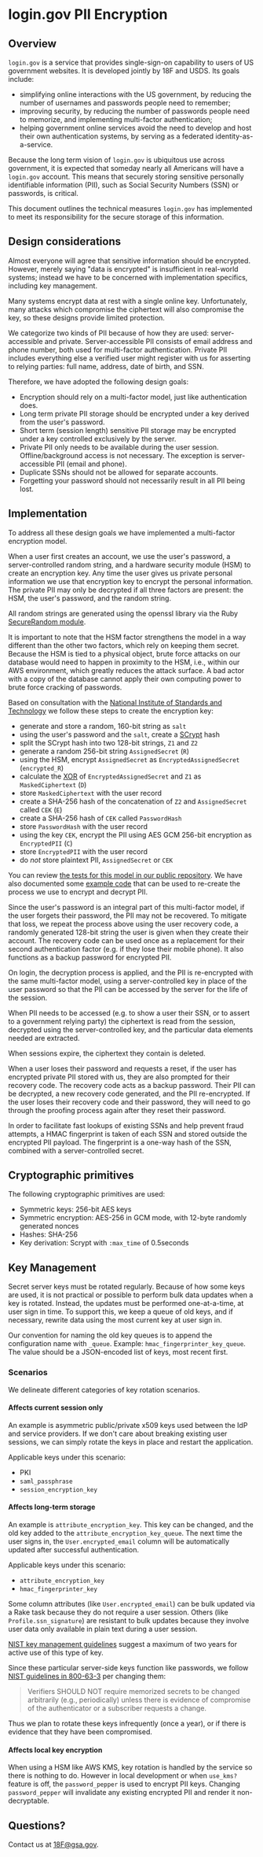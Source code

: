 # login.gov PII Encryption

## Overview

`login.gov` is a service that provides single-sign-on capability to
users of US government websites. It is developed jointly by 18F and USDS.
Its goals include:

* simplifying online interactions with the US government, by
  reducing the number of usernames and passwords people need to remember;
* improving security, by reducing the number of passwords people need to memorize,
  and implementing multi-factor authentication;
* helping government online services avoid the need to develop and host their
  own authentication systems, by serving as a federated identity-as-a-service.

Because the long term vision of `login.gov` is ubiquitous use across
government, it is expected that someday nearly all Americans will have a
`login.gov` account. This means that securely storing sensitive personally identifiable
information (PII), such as Social Security Numbers (SSN) or passwords, is critical.

This document outlines the technical measures `login.gov` has implemented to
meet its responsibility for the secure storage of this information.

## Design considerations

Almost everyone will agree that sensitive information should be encrypted.
However, merely saying "data is encrypted" is insufficient in real-world
systems; instead we have to be concerned with implementation specifics,
including key management.

Many systems encrypt data at rest with a single online key.
Unfortunately, many attacks which compromise the
ciphertext will also compromise the key, so these designs provide limited
protection.

We categorize two kinds of PII because of how they are used: server-accessible and private.
Server-accessible PII consists of email address and phone number, both used for multi-factor authentication.
Private PII includes everything else a verified user might register with us for asserting to relying parties:
full name, address, date of birth, and SSN.

Therefore, we have adopted the following design goals:

* Encryption should rely on a multi-factor model, just like authentication does.
* Long term private PII storage should be encrypted under a key derived from the user's
  password.
* Short term (session length) sensitive PII storage may be encrypted
  under a key controlled exclusively by the server.
* Private PII only needs to be available during the user session. Offline/background
  access is not necessary. The exception is server-accessible PII (email and phone).
* Duplicate SSNs should not be allowed for separate accounts.
* Forgetting your password should not necessarily result in all PII being lost.

## Implementation

To address all these design goals we have implemented a multi-factor
encryption model.

When a user first creates an account, we use the user's password,
a server-controlled random string, and a hardware security module (HSM)
to create an encryption key.
Any time the user gives us private personal information
we use that encryption key to encrypt the personal information.
The private PII may only be decrypted if all three factors are present: the HSM,
the user's password, and the random string.

All random strings are generated using the openssl library via
the Ruby [SecureRandom module](https://ruby-doc.org/stdlib-2.3.0/libdoc/securerandom/rdoc/SecureRandom.html).

It is important to note that the HSM factor strengthens the model in a
way different than the other two factors, which rely on keeping them secret.
Because the HSM is tied to a physical object, brute force attacks on our database
would need to happen in proximity to the HSM, i.e., within our AWS environment, which greatly
reduces the attack surface. A bad actor with a copy of the database cannot
apply their own computing power to brute force cracking of passwords.

Based on consultation with the [National Institute of Standards and Technology](https://www.nist.gov/)
we follow these steps to create the encryption key:

* generate and store a random, 160-bit string as `salt`
* using the user's password and the `salt`, create a [SCrypt](https://github.com/pbhogan/scrypt) hash
* split the SCrypt hash into two 128-bit strings, `Z1` and `Z2`
* generate a random 256-bit string `AssignedSecret` (`R`)
* using the HSM, encrypt `AssignedSecret` as `EncryptedAssignedSecret` (`encrypted_R`)
* calculate the [XOR](https://en.wikipedia.org/wiki/Exclusive_or)
  of `EncryptedAssignedSecret` and `Z1` as `MaskedCiphertext` (`D`)
* store `MaskedCiphertext` with the user record
* create a SHA-256 hash of the concatenation of `Z2` and `AssignedSecret` called `CEK` (`E`)
* create a SHA-256 hash of `CEK` called `PasswordHash`
* store `PasswordHash` with the user record
* using the key `CEK`, encrypt the PII using AES GCM 256-bit encryption
  as `EncryptedPII` (`C`)
* store `EncryptedPII` with the user record
* do *not* store plaintext PII, `AssignedSecret` or `CEK`

You can review [the tests for this model in our public repository](https://github.com/18F/identity-idp/blob/master/spec/services/pii/nist_encryption_spec.rb). We have also documented some [example code](https://github.com/18F/identity-idp/blob/master/docs/encryption-examples.md) that can be used to re-create the process we use to encrypt and decrypt PII.

Since the user's password is an integral part of this multi-factor
model, if the user forgets their password, the PII may not be recovered.
To mitigate that loss, we repeat the process above using the user recovery
code, a randomly generated 128-bit string the user is given when they create
their account. The recovery code can be used once as a replacement for their
second authentication factor (e.g. if they lose their mobile phone). It also functions
as a backup password for encrypted PII.

On login, the decryption process is applied, and the PII is re-encrypted
with the same multi-factor model, using a server-controlled key in place of the user
password so that the PII can be accessed by the server for the life of the session.

When PII needs to be accessed (e.g. to show a user their SSN, or to assert to a
government relying party) the ciphertext is
read from the session, decrypted using the server-controlled key, and the
particular data elements needed are extracted.

When sessions expire, the ciphertext they contain is deleted.

When a user loses their password and requests a reset, if the user has
encrypted private PII stored with us, they are also prompted for their recovery code.
The recovery code acts as a backup password. Their PII can be decrypted,
a new recovery code generated, and the PII re-encrypted. If the user loses their
recovery code and their password, they will need to go through the proofing process
again after they reset their password.

In order to facilitate fast lookups of existing SSNs and help prevent
fraud attempts, a HMAC fingerprint is taken of each SSN and stored outside
the encrypted PII payload. The fingerprint is a one-way hash of the SSN, combined
with a server-controlled secret.

## Cryptographic primitives

The following cryptographic primitives are used:

- Symmetric keys: 256-bit AES keys
- Symmetric encryption: AES-256 in GCM mode, with 12-byte randomly generated
  nonces
- Hashes: SHA-256
- Key derivation: Scrypt with `:max_time` of 0.5seconds

## Key Management

Secret server keys must be rotated regularly. Because of how some keys are used,
it is not practical or possible to perform bulk data updates when
a key is rotated. Instead, the updates must be performed one-at-a-time,
at user sign in time. To support this, we keep a queue of old keys, and if necessary,
rewrite data using the most current key at user sign in.

Our convention for naming the old key queues is to append the configuration name
with `_queue`. Example: `hmac_fingerprinter_key_queue`. The value
should be a JSON-encoded list of keys, most recent first.

### Scenarios

We delineate different categories of key rotation scenarios.

#### Affects current session only

An example is asymmetric public/private x509 keys used between the IdP and service
providers. If we don't care about breaking existing user sessions, we can simply
rotate the keys in place and restart the application.

Applicable keys under this scenario:

* PKI
* `saml_passphrase`
* `session_encryption_key`

#### Affects long-term storage

An example is `attribute_encryption_key`. This key can be changed, and the old key added
to the `attribute_encryption_key_queue`. The next time the user signs in,
the `User.encrypted_email` column will be automatically updated after successful
authentication.

Applicable keys under this scenario:

* `attribute_encryption_key`
* `hmac_fingerprinter_key`

Some column attributes (like `User.encrypted_email`) can be bulk updated via a Rake task
because they do not require a user session. Others (like `Profile.ssn_signature`) are resistant
to bulk updates because they involve user data only available in plain text during a user session.

[NIST key management guidelines](http://nvlpubs.nist.gov/nistpubs/SpecialPublications/NIST.SP.800-57pt1r4.pdf)
suggest a maximum of two years for active use of this type of key.

Since these particular server-side keys function like passwords, we follow [NIST guidelines in 800-63-3](https://pages.nist.gov/800-63-3/sp800-63b.html#sec5)
per changing them:

> Verifiers SHOULD NOT require memorized secrets to be changed arbitrarily (e.g., periodically) unless there is evidence of compromise of the authenticator or a subscriber requests a change.

Thus we plan to rotate these keys infrequently (once a year), or if there is evidence that they have been compromised.

#### Affects local key encryption

When using a HSM like AWS KMS, key rotation is handled by the service so there is nothing
to do. However in local development or when `use_kms?` feature is off,
the `password_pepper` is used to encrypt PII keys. Changing `password_pepper` will invalidate
any existing encrypted PII and render it non-decryptable.

## Questions?

Contact us at 18F@gsa.gov.
